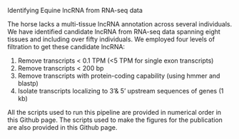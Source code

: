 Identifying Equine lncRNA from RNA-seq data

The horse lacks a multi-tissue lncRNA annotation across several individuals.  We have identified candidate lncRNA from RNA-seq data
spanning eight tissues and including over fifty individuals.  We employed four levels of filtration to get these candidate lncRNA:
  1. Remove transcripts < 0.1 TPM (<5 TPM for single exon transcripts)
  2. Remove transcripts < 200 bp
  3. Remove transcripts with protein-coding capability (using hmmer and blastp)
  4. Isolate transcripts localizing to 3’& 5’ upstream sequences of genes (1 kb) 
  
 All the scripts used to run this pipeline are provided in numerical order in this Github page.  The scripts used to make the figures
for the publication are also provided in this Github page. 
 

